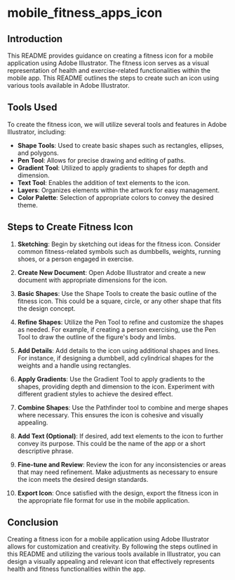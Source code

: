 # mobile_fitness_apps_icon

## Introduction
This README provides guidance on creating a fitness icon for a mobile application using Adobe Illustrator. The fitness icon serves as a visual representation of health and exercise-related functionalities within the mobile app. This README outlines the steps to create such an icon using various tools available in Adobe Illustrator.

## Tools Used
To create the fitness icon, we will utilize several tools and features in Adobe Illustrator, including:
- **Shape Tools**: Used to create basic shapes such as rectangles, ellipses, and polygons.
- **Pen Tool**: Allows for precise drawing and editing of paths.
- **Gradient Tool**: Utilized to apply gradients to shapes for depth and dimension.
- **Text Tool**: Enables the addition of text elements to the icon.
- **Layers**: Organizes elements within the artwork for easy management.
- **Color Palette**: Selection of appropriate colors to convey the desired theme.

## Steps to Create Fitness Icon
1. **Sketching**: Begin by sketching out ideas for the fitness icon. Consider common fitness-related symbols such as dumbbells, weights, running shoes, or a person engaged in exercise.

2. **Create New Document**: Open Adobe Illustrator and create a new document with appropriate dimensions for the icon.

3. **Basic Shapes**: Use the Shape Tools to create the basic outline of the fitness icon. This could be a square, circle, or any other shape that fits the design concept.

4. **Refine Shapes**: Utilize the Pen Tool to refine and customize the shapes as needed. For example, if creating a person exercising, use the Pen Tool to draw the outline of the figure's body and limbs.

5. **Add Details**: Add details to the icon using additional shapes and lines. For instance, if designing a dumbbell, add cylindrical shapes for the weights and a handle using rectangles.

6. **Apply Gradients**: Use the Gradient Tool to apply gradients to the shapes, providing depth and dimension to the icon. Experiment with different gradient styles to achieve the desired effect.

7. **Combine Shapes**: Use the Pathfinder tool to combine and merge shapes where necessary. This ensures the icon is cohesive and visually appealing.

8. **Add Text (Optional)**: If desired, add text elements to the icon to further convey its purpose. This could be the name of the app or a short descriptive phrase.

9. **Fine-tune and Review**: Review the icon for any inconsistencies or areas that may need refinement. Make adjustments as necessary to ensure the icon meets the desired design standards.

10. **Export Icon**: Once satisfied with the design, export the fitness icon in the appropriate file format for use in the mobile application.

## Conclusion
Creating a fitness icon for a mobile application using Adobe Illustrator allows for customization and creativity. By following the steps outlined in this README and utilizing the various tools available in Illustrator, you can design a visually appealing and relevant icon that effectively represents health and fitness functionalities within the app.

